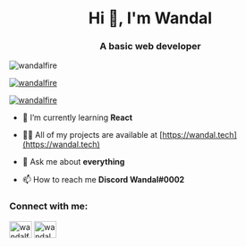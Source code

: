 <h1 align="center">Hi 👋, I'm Wandal</h1>
<h3 align="center">A basic web developer</h3>

<p align="left"> <img src="https://komarev.com/ghpvc/?username=wandalfire&label=Profile%20views&color=0e75b6&style=flat" alt="wandalfire" /> </p>

<p align="left"> <a href="https://github.com/ryo-ma/github-profile-trophy"><img src="https://github-profile-trophy.vercel.app/?username=wandalfire" alt="wandalfire" /></a> </p>

<p align="left"> <a href="https://twitter.com/wandalfire" target="blank"><img src="https://img.shields.io/twitter/follow/wandalfire?logo=twitter&style=for-the-badge" alt="wandalfire" /></a> </p>

- 🌱 I’m currently learning **React**

- 👨‍💻 All of my projects are available at [https://wandal.tech](https://wandal.tech)

- 💬 Ask me about **everything**

- 📫 How to reach me **Discord Wandal#0002**

<h3 align="left">Connect with me:</h3>
<p align="left">
<a href="https://twitter.com/wandalfire" target="blank"><img align="center" src="https://raw.githubusercontent.com/rahuldkjain/github-profile-readme-generator/master/src/images/icons/Social/twitter.svg" alt="wandalfire" height="30" width="40" /></a>
<a href="https://instagram.com/wandal.xyz" target="blank"><img align="center" src="https://raw.githubusercontent.com/rahuldkjain/github-profile-readme-generator/master/src/images/icons/Social/instagram.svg" alt="wandal.xyz" height="30" width="40" /></a>
</p>



